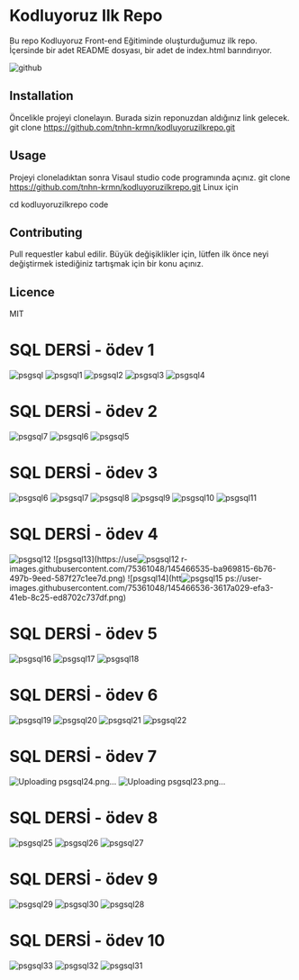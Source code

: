 # Kodluyoruz Ilk Repo 
Bu repo Kodluyoruz  Front-end Eğitiminde oluşturduğumuz ilk repo. İçersinde bir adet 
README dosyası, bir adet de index.html barındırıyor.

![github](https://user-images.githubusercontent.com/75361048/144909000-f9264439-e02c-4206-9bc0-4f781c9e96bb.png)


## Installation
Öncelikle projeyi  clonelayın. Burada sizin reponuzdan aldığınız link gelecek.
git clone https://github.com/tnhn-krmn/kodluyoruzilkrepo.git

## Usage
Projeyi cloneladıktan sonra Visaul studio code programında açınız.
git clone https://github.com/tnhn-krmn/kodluyoruzilkrepo.git
Linux için

cd kodluyoruzilkrepo
code

## Contributing
Pull requestler kabul edilir. Büyük değişiklikler için, lütfen ilk önce neyi değiştirmek 
istediğiniz tartışmak için bir konu açınız.

## Licence
MIT 


# SQL DERSİ - ödev 1
![psgsql](https://user-images.githubusercontent.com/75361048/145451096-f827e4c4-d12c-4bcb-ac08-67e7a4bc9cb5.png)
![psgsql1](https://user-images.githubusercontent.com/75361048/145451101-38f4fb2d-431d-4d10-9952-31b06bdeadd7.png)
![psgsql2](https://user-images.githubusercontent.com/75361048/145451103-7cabd025-ed7a-473e-bdf4-96d9a7077461.png)
![psgsql3](https://user-images.githubusercontent.com/75361048/145451107-32a16399-7eab-49b4-80cf-58d7fb8bec3e.png)
![psgsql4](https://user-images.githubusercontent.com/75361048/145451111-39885a01-02b0-4c90-99ac-d8f32c631137.png)

# SQL DERSİ - ödev 2
![psgsql7](https://user-images.githubusercontent.com/75361048/145458503-658fc987-fbd2-4556-a62d-be5b3e3577e4.png)
![psgsql6](https://user-images.githubusercontent.com/75361048/145458496-2ac2040d-a689-4b7c-8be3-3d72c5dd26dc.png)
![psgsql5](https://user-images.githubusercontent.com/75361048/145458489-c10b7ae3-e076-45c1-b65c-ba38e99b6a51.png)

# SQL DERSİ - ödev 3
![psgsql6](https://user-images.githubusercontent.com/75361048/145462842-616b6a9a-e3f1-4e90-8d58-d7058ddb1cd7.png)
![psgsql7](https://user-images.githubusercontent.com/75361048/145462854-69818cef-4603-4a1c-bca0-e1b3e95b4459.png)
![psgsql8](https://user-images.githubusercontent.com/75361048/145462855-d7adc7c1-5114-4bde-9cb4-e58e51a85d2a.png)
![psgsql9](https://user-images.githubusercontent.com/75361048/145462859-ca05a519-6ded-4cc9-a776-d2bd86f78f5b.png)
![psgsql10](https://user-images.githubusercontent.com/75361048/145462863-ebce3ef7-a319-4413-9fa8-8545f0d0e3c6.png)
![psgsql11](https://user-images.githubusercontent.com/75361048/145462864-dfc552ba-4508-477a-834f-3b54960c7ece.png)

# SQL DERSİ - ödev 4
![psgsql12](https://user-images.githubusercontent.com/75361048/145466530-91e1b823-020c-4bd8-9747-f735d02de9d7.png)
![psgsql13](https://use![psgsql12](https://user-images.githubusercontent.com/75361048/145466596-e53f101e-9908-46f5-8c34-4d4614ccdd74.png)
r-images.githubusercontent.com/75361048/145466535-ba969815-6b76-497b-9eed-587f27c1ee7d.png)
![psgsql14](htt![psgsql15](https://user-images.githubusercontent.com/75361048/145466573-769f2812-06ea-4d06-ac38-9c456c08fd09.png)
ps://user-images.githubusercontent.com/75361048/145466536-3617a029-efa3-41eb-8c25-ed8702c737df.png)

# SQL DERSİ - ödev 5
![psgsql16](https://user-images.githubusercontent.com/75361048/146258416-16d9a7eb-e151-4acb-be6c-abea45d62d4a.png)
![psgsql17](https://user-images.githubusercontent.com/75361048/146258422-99bd82b5-0f19-4d58-99cf-5bf70a4ebe02.png)
![psgsql18](https://user-images.githubusercontent.com/75361048/146258427-9a87af95-d7ac-4736-bd00-92d8c76bbde4.png)

# SQL DERSİ - ödev 6
![psgsql19](https://user-images.githubusercontent.com/75361048/146443653-c2d38464-050d-4709-9a0c-6b1e080961e6.png)
![psgsql20](https://user-images.githubusercontent.com/75361048/146443654-f0bc0a1c-6798-4179-ac77-95c69b1e50c7.png)
![psgsql21](https://user-images.githubusercontent.com/75361048/146443655-d7d1b928-5226-4c85-9ac8-1a505deefe45.png)
![psgsql22](https://user-images.githubusercontent.com/75361048/146443657-2b3142aa-3c4e-4b2e-989b-f9bfae1a06a7.png)


# SQL DERSİ - ödev 7
![Uploading psgsql24.png…]()
![Uploading psgsql23.png…]()

# SQL DERSİ - ödev 8

![psgsql25](https://user-images.githubusercontent.com/75361048/146987374-c4dd5283-9d5f-4067-89da-e8c647d2e896.png)
![psgsql26](https://user-images.githubusercontent.com/75361048/146987378-ca462e3c-196a-42fa-98b0-3e97565858e2.png)
![psgsql27](https://user-images.githubusercontent.com/75361048/146987381-23c392b4-7748-44cc-a74c-650d4eab8d86.png)

# SQL DERSİ - ödev 9
![psgsql29](https://user-images.githubusercontent.com/75361048/147416346-a22d441a-f580-4e04-8502-418a68a36ce1.png)
![psgsql30](https://user-images.githubusercontent.com/75361048/147416348-3b294854-efa0-4048-b3ee-75459fe75466.png)
![psgsql28](https://user-images.githubusercontent.com/75361048/147416345-4ed4d9b7-0ea3-4788-98c5-f6da518cff21.png)

# SQL DERSİ - ödev 10
![psgsql33](https://user-images.githubusercontent.com/75361048/147417949-353af616-8293-4ec3-838f-13c271a3e3e2.png)
![psgsql32](https://user-images.githubusercontent.com/75361048/147417950-1b78196d-3b71-4b41-805a-2c21599521b0.png)
![psgsql31](https://user-images.githubusercontent.com/75361048/147417953-a26e79d7-4456-4cbd-8605-62d9d98aabce.png)





